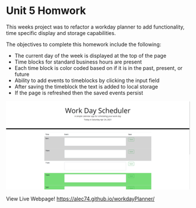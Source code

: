 # Unit 5 Homwork

This weeks project was to refactor a workday planner to add functionality, time specific display and storage capabilities.

The objectives to complete this homework include the following:
* The current day of the week is displayed at the top of the page
* Time blocks for standard business hours are present
* Each time block is color coded based on if it is in the past, present, or future
* Ability to add events to timeblocks by clicking the input field
* After saving the timeblock the text is added to local storage
* If the page is refreshed then the saved events persist

![image of webpage](images/betterDemo.png)

View Live Webpage!
https://alec74.github.io/workdayPlanner/